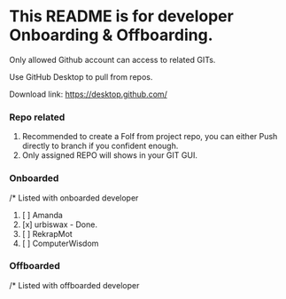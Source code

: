 # This README is for developer Onboarding & Offboarding.

Only allowed Github account can access to related GITs.

Use GitHub Desktop to pull from repos.

Download link: https://desktop.github.com/


### Repo related

1) Recommended to create a Folf from project repo, you can either Push directly to branch if you confident enough.
2) Only assigned REPO will shows in your GIT GUI.



### Onboarded
/* Listed with onboarded developer
1) [ ] Amanda
2) [x] urbiswax - Done.
3) [ ] RekrapMot
4) [ ] ComputerWisdom

### Offboarded
/* Listed with offboarded developer
